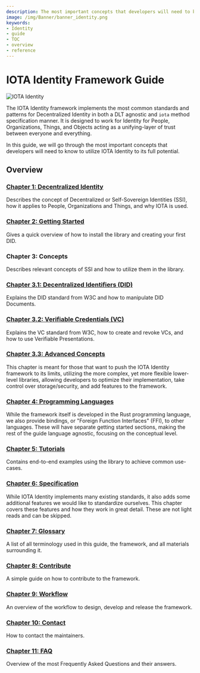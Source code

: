 ```yaml
---
description: The most important concepts that developers will need to know to utilize IOTA Identity to its full potential.
image: /img/Banner/banner_identity.png
keywords:
- Identity
- guide
- TOC
- overview
- reference
---
```


# IOTA Identity Framework Guide

![IOTA Identity](/img/Banner/banner_identity.png)

The IOTA Identity framework implements the most common standards and patterns for Decentralized Identity in both a DLT agnostic and `iota` method specification manner. It is designed to work for Identity for People, Organizations, Things, and Objects acting as a unifying-layer of trust between everyone and everything.

In this guide, we will go through the most important concepts that developers will need to know to utilize IOTA Identity to its full potential.

## Overview

### [Chapter 1: Decentralized Identity](./decentralized_identity)

Describes the concept of Decentralized or Self-Sovereign Identities (SSI), how it applies to People, Organizations and Things, and why IOTA is used.

### [Chapter 2: Getting Started](./getting_started/overview)

Gives a quick overview of how to install the library and creating your first DID.

### Chapter 3: Concepts

Describes relevant concepts of SSI and how to utilize them in the library.
### [Chapter 3.1: Decentralized Identifiers (DID)](./concepts/decentralized_identifiers/overview)

Explains the DID standard from W3C and how to manipulate DID Documents.

### [Chapter 3.2: Verifiable Credentials (VC)](./concepts/verifiable_credentials/overview)

Explains the VC standard from W3C, how to create and revoke VCs, and how to use Verifiable Presentations.

### [Chapter 3.3: Advanced Concepts](./concepts/advanced/overview)

This chapter is meant for those that want to push the IOTA Identity framework to its limits, utilizing the more complex, yet more flexible lower-level libraries, allowing developers to optimize their implementation, take control over storage/security, and add features to the framework. 

### [Chapter 4: Programming Languages](./libraries/overview)


While the framework itself is developed in the Rust programming language, we also provide bindings, or "Foreign Function Interfaces" (FFI), to other languages. These will have separate getting started sections, making the rest of the guide language agnostic, focusing on the conceptual level. 

### [Chapter 5: Tutorials](./tutorials/overview)
Contains end-to-end examples using the library to achieve common use-cases.

### [Chapter 6: Specification](./specs/overview)

While IOTA Identity implements many existing standards, it also adds some additional features we would like to standardize ourselves. This chapter covers these features and how they work in great detail. These are not light reads and can be skipped. 


### [Chapter 7: Glossary](./glossary)

A list of all terminology used in this guide, the framework, and all materials surrounding it. 

### [Chapter 8: Contribute](./contribute)

A simple guide on how to contribute to the framework.

### [Chapter 9: Workflow](./workflow)
An overview of the workflow to design, develop and release the framework.
### [Chapter 10: Contact](./contact)

How to contact the maintainers.

### [Chapter 11: FAQ](./faq)

Overview of the most Frequently Asked Questions and their answers.
